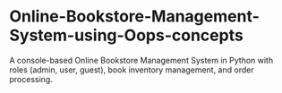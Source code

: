 # Online-Bookstore-Management-System-using-Oops-concepts
A console-based Online Bookstore Management System in Python with roles (admin, user, guest), book inventory management, and order processing.
